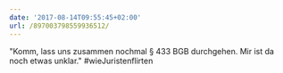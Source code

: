 ```yaml
---
date: '2017-08-14T09:55:45+02:00'
url: /897003798559936512/
---
```

"Komm, lass uns zusammen nochmal § 433 BGB durchgehen. Mir ist da noch etwas unklar." #wieJuristenflirten
